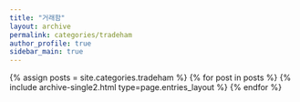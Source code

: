```yaml
---
title: "거래함"
layout: archive
permalink: categories/tradeham
author_profile: true
sidebar_main: true
---
```



{% assign posts = site.categories.tradeham %}
{% for post in posts %} {% include archive-single2.html type=page.entries_layout %} {% endfor %}
